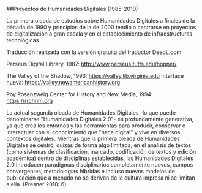 ##Proyectos de Humanidades Digitales (1985-2010)

La primera oleada de estudios sobre Humanidades Digitales a finales de la década de 1990 y principios de la de 2000 tendió a centrarse en proyectos de digitalización a gran escala y en el establecimiento de infraestructuras tecnológicas. 

Traducción realizada con la versión gratuita del traductor DeepL.com

Perseus Digital Library, 1987: http://www.perseus.tufts.edu/hopper/

The Valley of the Shadow, 1993: https://valley.lib.virginia.edu
Interface nueva: https://valley.newamericanhistory.org

Roy Rosenzweig Center for History and New Media, 1994: https://rrchnm.org 

La actual segunda oleada de Humanidades Digitales -lo que puede denominarse "Humanidades Digitales 2.0"- es profundamente generativa, ya que crea los entornos y las herramientas para producir, conservar e interactuar con el conocimiento que "nace digital" y vive en diversos contextos digitales. Mientras que la primera oleada de Humanidades Digitales se centró, quizás de forma algo limitada, en el análisis de textos (como sistemas de clasificación, marcado, codificación de textos y edición académica) dentro de disciplinas establecidas, las Humanidades Digitales 2.0 introducen paradigmas disciplinarios completamente nuevos, campos convergentes, metodologías híbridas e incluso nuevos modelos de publicación que a menudo no se derivan de la cultura impresa ni se limitan a ella. (Presner 2010: 6).
